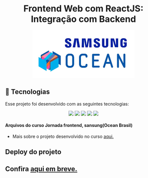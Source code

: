 <h1 align="center"> Frontend Web com ReactJS: Integração com Backend </h1>
<p align="center">

 <p align="center">
  <img alt="License" src="./img/../ocean.png">
</p>
  
</p>

## 🚀 Tecnologias

Esse projeto foi desenvolvido com as seguintes tecnologias:

<p align="center">
<img src="https://img.shields.io/badge/JavaScript-323330?style=for-the-badge&logo=javascript&logoColor=F7DF1E">
<img src="https://img.shields.io/badge/Node.js-339933?style=for-the-badge&logo=nodedotjs&logoColor=white"/>
<img src="https://img.shields.io/badge/React-20232A?style=for-the-badge&logo=react&logoColor=61DAFB"/>
<img src="https://img.shields.io/badge/HTML5-E34F26?style=for-the-badge&logo=html5&logoColor=white"/>
  <img src="https://img.shields.io/badge/CSS3-1572B6?style=for-the-badge&logo=css3&logoColor=white"/>
</p>

<p align="center">
<h4>Arquivos do curso Jornada frontend, sansung(Ocean Brasil)</h4>


- Mais sobre o projeto desenvolvido no curso [aqui.](https://miro.com/app/board/uXjVM158VSo=/?share_link_id=632396607701)


## Deploy do projeto

Confira [aqui em breve.]()
---
